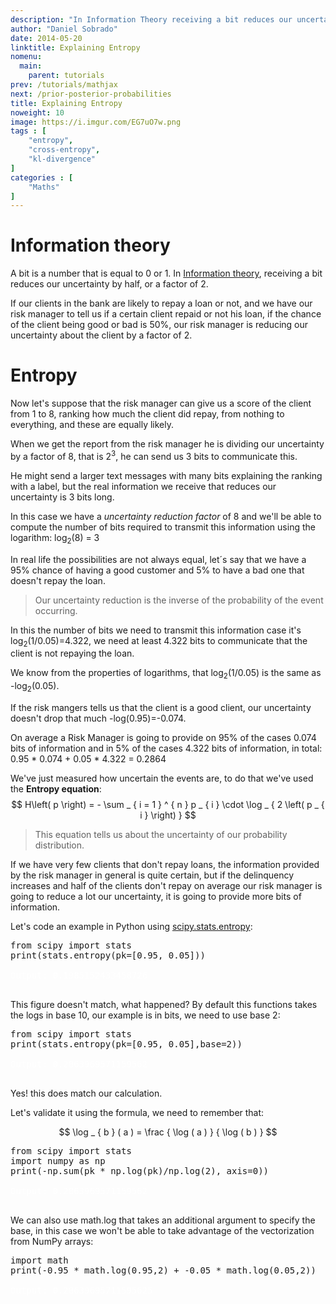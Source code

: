 ```yaml
---
description: "In Information Theory receiving a bit reduces our uncertainty by half, or by a factor of 2. Our uncertainty reduction is the inverse of the probability of the event occurring."
author: "Daniel Sobrado"
date: 2014-05-20
linktitle: Explaining Entropy
nomenu:
  main:
    parent: tutorials
prev: /tutorials/mathjax
next: /prior-posterior-probabilities
title: Explaining Entropy
noweight: 10
image: https://i.imgur.com/EG7uO7w.png
tags : [
    "entropy",
    "cross-entropy",
    "kl-divergence"
]
categories : [
    "Maths"
]
---
```


# Information theory

A bit is a number that is equal to 0 or 1. In [Information theory](https://en.wikipedia.org/wiki/Information_theory), receiving a bit reduces our uncertainty by half, or a factor of 2.

If our clients in the bank are likely to repay a loan or not, and we have our risk manager to tell us if a certain client repaid or not his loan, if the chance of the client being good or bad is 50%, our risk manager is reducing our uncertainty about the client by a factor of 2.

# Entropy

Now let's suppose that the risk manager can give us a score of the client from 1 to 8, ranking how much the client did repay, from nothing to everything, and these are equally likely.

When we get the report from the risk manager he is dividing our uncertainty by a factor of 8, that is 2<sup>3</sup>, he can send us 3 bits to communicate this.

He might send a larger text messages with many bits explaining the ranking with a label, but the real information we receive that reduces our uncertainty is 3 bits long. 

In this case we have a *uncertainty reduction factor* of 8 and we'll be able to compute the number of bits required to transmit this information using the logarithm: log<sub>2</sub>(8) = 3

In real life the possibilities are not always equal, let´s say that we have a 95% chance of having a good customer and 5% to have a bad one that doesn't repay the loan.

> Our uncertainty reduction is the inverse of the probability of the event occurring.

In this the number of bits we need to transmit this information case it's log<sub>2</sub>(1/0.05)=4.322, we need at least 4.322 bits to communicate that the client is not repaying the loan.

We know from the properties of logarithms, that log<sub>2</sub>(1/0.05) is the same as -log<sub>2</sub>(0.05).

If the risk mangers tells us that the client is a good client, our uncertainty doesn't drop that much -log(0.95)=-0.074.

On average a Risk Manager is going to provide on 95% of the cases 0.074 bits of information and in 5% of the cases 4.322 bits of information, in total: 0.95 * 0.074 + 0.05 * 4.322 = 0.2864

We've just measured how uncertain the events are, to do that we've used the **Entropy equation**:
$$
H\left( p \right) = - \sum _ { i = 1 } ^ { n } p _ { i } \cdot \log _ { 2 \left( p _ { i } \right) }
$$

> This equation tells us about the uncertainty of our probability distribution.

If we have very few clients that don't repay loans, the information provided by the risk manager in general is quite certain, but if the delinquency increases and half of the clients don't repay on average our risk manager is going to reduce a lot our uncertainty, it is going to provide more bits of information.

Let's code an example in Python using   [scipy.stats.entropy](https://docs.scipy.org/doc/scipy/reference/generated/scipy.stats.entropy.html):

<pre class="prettyprint lang-py linenums">
from scipy import stats
print(stats.entropy(pk=[0.95, 0.05]))
<span class="nocode" style="color:white">
Output: 0.1985152433458726
</span>
</pre>

This figure doesn't match, what happened? By default this functions takes the logs in base 10, our example is in bits, we need to use base 2:

<pre class="prettyprint lang-py linenums">
from scipy import stats
print(stats.entropy(pk=[0.95, 0.05],base=2))
<span class="nocode" style="color:white">
Output: 0.2863969571159562
</span>
</pre>

Yes! this does match our calculation. 

Let's validate it using the formula, we need to remember that:

$$
\log _ { b } ( a ) = \frac { \log ( a ) } { \log ( b ) }
$$

<pre class="prettyprint lang-py linenums">
from scipy import stats
import numpy as np
print(-np.sum(pk * np.log(pk)/np.log(2), axis=0))
<span class="nocode" style="color:white">
Output: 0.2863969571159562
</span>
</pre>

We can also use math.log that takes an additional argument to specify the base, in this case we won't be able to take advantage of the vectorization from NumPy arrays:

<pre class="prettyprint lang-py linenums">
import math
print(-0.95 * math.log(0.95,2) + -0.05 * math.log(0.05,2))
<span class="nocode" style="color:white">
Output: 0.28639695711595625
</span>
</pre>

